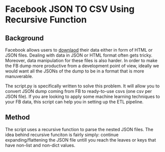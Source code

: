 # Facebook JSON TO CSV Using Recursive Function

## Background
Facebook allows users to [downlaod](https://www.facebook.com/help/1701730696756992) their data either in form of HTML or JSON files. Dealing with data in JSON or HTML format often gets tricky. Moreover, data manipulation for these files is also harder.
In order to make the FB dump more productive from a development point of view, ideally we would want all the JSONs of the dump to be in a format that is more manuverable.

The script.py is specifically written to solve this problem. It will allow you to convert JSON dump coming from FB to ready-to-use csvs (one csv per JSON file). If you are looking to apply some machine learning techniques to your FB data, this script can help you in setting up the ETL pipeline.


## Method

The script uses a recursive function to parse the nested JSON files. The idea behind recursive funciton is fairly simply: continue expanding/flattening the JSON file untill you reach the leaves or keys that have non-list and non-dict values. 
